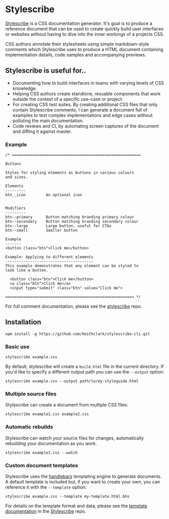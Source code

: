 # Stylescribe

[Stylescribe] is a CSS documentation generator. It's goal is to produce a reference document that can be used to create quickly build user interfaces or websites without having to dive into the inner workings of a projects CSS.

CSS authors annotate their stylesheets using simple markdown-style comments which Stylescribe uses to produce a HTML document containing implementation details, code samples and accompanying previews.

## Stylescribe is useful for..

* Documenting how to build interfaces in teams with varying levels of CSS knowledge.
* Helping CSS authors create standlone, resuable components that work outside the context of a specific use-case or project.
* For creating CSS test suites. By creating additional CSS files that only contain Stylescribe comments, I can generate a document full of examples to test complex implementations and edge cases without polluting the main documentation.
* Code reviews and CI, by automating screen captures of the document and diffing it against master.

### Example


```
/* =========================================================

Buttons

Styles for styling elements as buttons in various colours
and sizes.

Elements
---------
btn__icon         An optional icon


Modifiers
---------
btn--primary      Button matching branding primary colour
btn--secondary    Button matching branding secondary colour
btn--large        Large button, useful for CTAs
btn--small        Smaller button

Example
-------
<button class="btn">Click me</button>

Example: Applying to different elements
---------------------------------------
This example demonstrates that any element can be styled to
look like a button.

  <button class="btn">Click me</button>
  <a class="btn">Click me</a>
  <input type="submit" class="btn" value="Click me">

========================================================= */
```

For full comment documentation, please see the [stylescribe] repo.


## Installation

```
npm install -g https://github.com/keithclark/stylescribe-cli.git
```

### Basic use

```
stylescribe example.css
```

By default, stylescribe will create a `build.html` file in the current directory. If you'd like to specify a different output path you can use the `--output` option:
```
stylescribe example.css --output path/to/my-styleguide.html
```

### Multiple source files
Stylescribe can create a document from multiple CSS files:
```
stylescribe example1.css example2.css
```

### Automatic rebuilds
Stylescribe can watch your source files for changes, automatically rebuilding your documentation as you work.

```
stylescribe example1.css --watch
```

### Custom document templates

Stylescribe uses the [handlebars] templating engine to generate documents. A default template is included but, if you want to create your own, you can reference it with the `--template` option:

```
stylescribe example.css --template my-template.html.bhs
```

For details on the template format and data, please see the [template documentation][stylescribe-templates] in the [Stylescribe] repo.


[stylescribe]: https://github.com/keithclark/stylescribe  "Stylescribe github repository"
[stylescribe-templates]: https://github.com/keithclark/stylescribe  "Stylescribe template documentation"
[handlebars]: http://handlebarsjs.com/ "Handlebars website"
